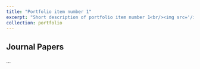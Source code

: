 ```yaml
---
title: "Portfolio item number 1"
excerpt: "Short description of portfolio item number 1<br/><img src='/images/500x300.png'>"
collection: portfolio
---
```


## **Journal Papers**
...
